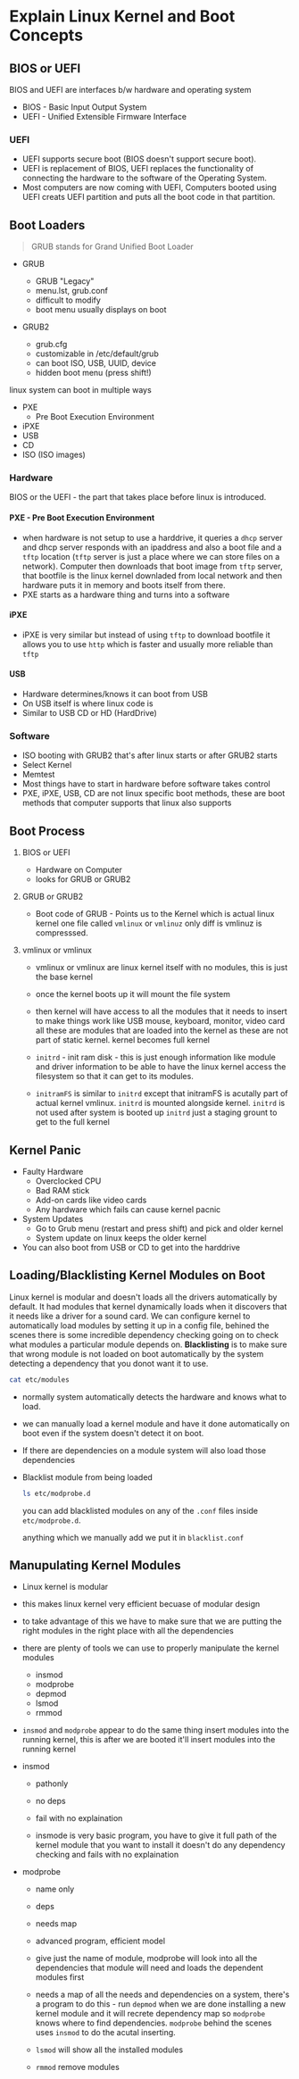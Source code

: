 # Explain Linux Kernel and Boot Concepts

## BIOS or UEFI

BIOS and UEFI are interfaces b/w hardware and operating system

- BIOS - Basic Input Output System
- UEFI - Unified Extensible Firmware Interface

### UEFI

- UEFI supports secure boot (BIOS doesn't support secure boot).
- UEFI is replacement of BIOS, UEFI replaces the functionality of connecting the hardware to the software of the Operating System.
- Most computers are now coming with UEFI, Computers booted using UEFI creats UEFI partition and puts all the boot code in that partition.

## Boot Loaders

> GRUB stands for Grand Unified Boot Loader

- GRUB
  - GRUB "Legacy"
  - menu.lst, grub.conf
  - difficult to modify
  - boot menu usually displays on boot

- GRUB2
  - grub.cfg
  - customizable in /etc/default/grub
  - can boot ISO, USB, UUID, device
  - hidden boot menu (press shift!)

linux system can boot in multiple ways

- PXE
  - Pre Boot Execution Environment
- iPXE
- USB
- CD
- ISO (ISO images)

### Hardware

BIOS or the UEFI - the part that takes place before linux is introduced.

#### PXE - Pre Boot Execution Environment

- when hardware is not setup to use a harddrive, it queries a `dhcp` server and dhcp server responds with an ipaddress and also a boot file and a `tftp` location (`tftp` server is just a place where we can store files on a network). Computer then downloads that boot image from `tftp` server, that bootfile is the linux kernel downladed from local network and then hardware puts it in memory and boots itself from there.
- PXE starts as a hardware thing and turns into a software

#### iPXE

- iPXE is very similar but instead of using `tftp` to download bootfile it allows you to use `http` which is faster and usually more reliable than `tftp`

#### USB

- Hardware determines/knows it can boot from USB
- On USB itself is where linux code is
- Similar to USB CD or HD (HardDrive)

### Software

- ISO booting with GRUB2 that's after linux starts or after GRUB2 starts
- Select Kernel
- Memtest
- Most things have to start in hardware before software takes control
- PXE, iPXE, USB, CD are not linux specific boot methods, these are boot methods that computer supports that linux also supports

## Boot Process

1. BIOS or UEFI
    - Hardware on Computer
    - looks for GRUB or GRUB2

2. GRUB or GRUB2
    - Boot code of GRUB - Points us to the Kernel which is actual linux kernel one file called `vmlinux` or `vmlinuz` only diff is vmlinuz is compresssed.

3. vmlinux or vmlinux
    - vmlinux or vmlinux are linux kernel itself with no modules, this is just the base kernel
    - once the kernel boots up it will mount the file system
    - then kernel will have access to all the modules that it needs to insert to make things work like USB mouse, keyboard, monitor, video card all these are modules that are loaded into the kernel as these are not part of static kernel. kernel becomes full kernel

    - `initrd` - init ram disk - this is just enough information like module and driver information to be able to have the linux kernel access the filesystem so that it can get to its modules.
    - `initramFS` is similar to `initrd` except that initramFS is acutally part of actual kernel vmlinux. `initrd` is mounted alongside kernel. `initrd` is not used after system is booted up `initrd` just a staging grount to get to the full kernel

## Kernel Panic

- Faulty Hardware
  - Overclocked CPU
  - Bad RAM stick
  - Add-on cards like video cards
  - Any hardware which fails can cause kernel pacnic
- System Updates
  - Go to Grub menu (restart and press shift) and pick and older kernel
  - System update on linux keeps the older kernel
- You can also boot from USB or CD to get into the harddrive

## Loading/Blacklisting Kernel Modules on Boot

Linux kernel is modular and doesn't loads all the drivers automatically by default. It had modules that kernel dynamically loads when it discovers that it needs like a driver for a sound card. We can configure kernel to automatically load modules by setting it up in a config file, behined the scenes there is some incredible dependency checking going on to check what modules a particular module depends on. __Blacklisting__ is to make sure that wrong module is not loaded on boot automatically by the system detecting a dependency that you donot want it to use.

```bash
cat etc/modules
```

- normally system automatically detects the hardware and knows what to load.
- we can manually load a kernel module and have it done automatically on boot even if the system doesn't detect it on boot.
- If there are dependencies on a module system will also load those dependencies

- Blacklist module from being loaded

    ```bash
    ls etc/modprobe.d
    ```

    you can add blacklisted modules on any of the `.conf` files inside `etc/modprobe.d`.

    anything which we manually add we put it in `blacklist.conf`

## Manupulating Kernel Modules

- Linux kernel is modular
- this makes linux kernel very efficient becuase of modular design
- to take advantage of this we have to make sure that we are putting the right modules in the right place with all the dependencies
- there are plenty of tools we can use to properly manipulate the kernel modules

  - insmod
  - modprobe
  - depmod
  - lsmod
  - rmmod

- `insmod` and `modprobe` appear to do the same thing insert modules into the running kernel, this is after we are booted it'll insert modules into the running kernel

- insmod
  - pathonly
  - no deps
  - fail with no explaination

  - insmode is very basic program, you have to give it full path of the kernel module that you want to install it doesn't do any dependency checking and fails with no explaination

- modprobe
  - name only
  - deps
  - needs map

  - advanced program, efficient model
  - give just the name of module, modprobe will look into all the dependencies that module will need and loads the dependent modules first
  - needs a map of all the needs and dependencies on a system, there's a program to do this - run `depmod` when we are done installing a new kernel module and it will recrete dependency map so `modprobe` knows where to find dependencies. `modprobe` behind the scenes uses `insmod` to do the acutal inserting.

  - `lsmod` will show all the installed modules
  - `rmmod` remove modules
